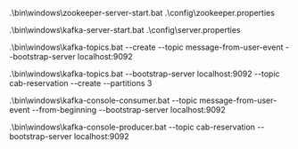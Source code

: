 .\bin\windows\zookeeper-server-start.bat .\config\zookeeper.properties

.\bin\windows\kafka-server-start.bat .\config\server.properties

.\bin\windows\kafka-topics.bat --create --topic message-from-user-event --bootstrap-server localhost:9092

.\bin\windows\kafka-topics.bat --bootstrap-server localhost:9092 --topic cab-reservation --create --partitions 3

.\bin\windows\kafka-console-consumer.bat --topic message-from-user-event --from-beginning --bootstrap-server localhost:9092

.\bin\windows\kafka-console-producer.bat --topic cab-reservation --bootstrap-server localhost:9092
